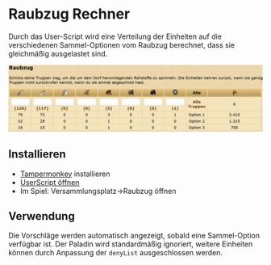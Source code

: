# Raubzug Rechner

Durch das User-Script wird eine Verteilung der Einheiten auf die verschiedenen Sammel-Optionen vom Raubzug berechnet, dass sie gleichmäßig ausgelastet sind.

![Beispiel Berechnung](beispiel.png)
## Installieren
* [Tampermonkey](https://www.tampermonkey.net/) installieren
* [UserScript öffnen](https://raw.githubusercontent.com/Ichaelus/ds-raubzug-rechner/main/raubzug-rechner.user.js)
* Im Spiel: Versammlungsplatz->Raubzug öffnen

## Verwendung
Die Vorschläge werden automatisch angezeigt, sobald eine Sammel-Option verfügbar ist. Der Paladin wird standardmäßig ignoriert, weitere Einheiten können durch Anpassung der `denyList` ausgeschlossen werden. 
